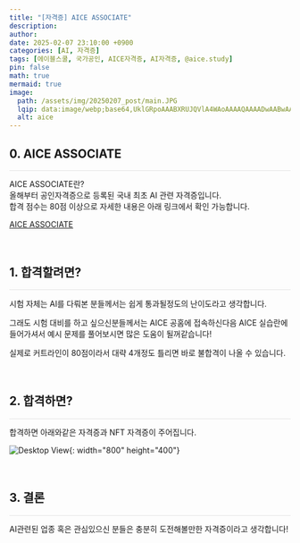 ```yaml
---
title: "[자격증] AICE ASSOCIATE"
description: 
author:
date: 2025-02-07 23:10:00 +0900
categories: [AI, 자격증]
tags: [에이블스쿨, 국가공인, AICE자격증, AI자격증, @aice.study]
pin: false
math: true
mermaid: true
image:
  path: /assets/img/20250207_post/main.JPG
  lqip: data:image/webp;base64,UklGRpoAAABXRUJQVlA4WAoAAAAQAAAADwAABwAAQUxQSDIAAAARL0AmbZurmr57yyIiqE8oiG0bejIYEQTgqiDA9vqnsUSI6H+oAERp2HZ65qP/VIAWAFZQOCBCAAAA8AEAnQEqEAAIAAVAfCWkAALp8sF8rgRgAP7o9FDvMCkMde9PK7euH5M1m6VWoDXf2FkP3BqV0ZYbO6NA/VFIAAAA
  alt: aice
---
```


## **0. AICE ASSOCIATE**
<hr style="height: 0.5px; background-color: rgba(0, 0, 0, .1); border: none;" />

AICE ASSOCIATE란?  
올해부터 공인자격증으로 등록된 국내 최초 AI 관련 자격증입니다.  
합격 점수는 80점 이상으로 자세한 내용은 아래 링크에서 확인 가능합니다.  

[AICE ASSOCIATE](https://aice.study/info/aice/asso)  

<br/>

## **1. 합격할려면?**
<hr style="height: 0.5px; background-color: rgba(0, 0, 0, .1); border: none;" />

시험 자체는 AI를 다뤄본 분들께서는 쉽게 통과될정도의 난이도라고 생각합니다.  

그래도 시험 대비를 하고 싶으신분들께서는 AICE 공홈에 접속하신다음 AICE 실습란에 들어가셔서 예시 문제를 풀어보시면 많은 도움이 될꺼같습니다!  

실제로 커트라인이 80점이라서 대략 4개정도 틀리면 바로 불합격이 나올 수 있습니다.  

<br/>


## **2. 합격하면?**
<hr style="height: 0.5px; background-color: rgba(0, 0, 0, .1); border: none;" />

합격하면 아래와같은 자격증과 NFT 자격증이 주어집니다.

![Desktop View](/assets/img/20250207_post/image.PNG){: width="800" height="400"}

<br/>

## **3. 결론**
<hr style="height: 0.5px; background-color: rgba(0, 0, 0, .1); border: none;" />

AI관련된 업종 혹은 관심있으신 분들은 충분히 도전해볼만한 자격증이라고 생각합니다!